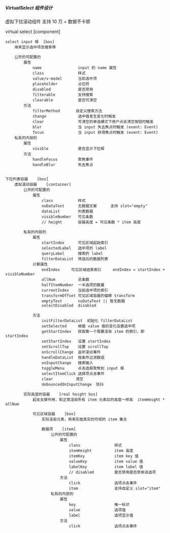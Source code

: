 ##### VirtualSelect 组件设计

虚拟下拉滚动组件 支持 10 万 + 数据不卡顿

virtual select [component]

    select input 框  [box]
        用来显示选中项及搜索等

        公开的可配置的
            属性
                name                input 的 name 属性
                class               样式
                value/v-model       当前选中项
                placeholder         占位符
                disabled            是否禁用
                filterable          支持搜索
                clearable           是否可清空
            方法
                filterMethod       自定义搜索方法
                change              选中值发生变化时触发
                clear	            可清空的单选模式下用户点击清空按钮时触发
                blur            	当 input 失去焦点时触发	(event: Event)
                focus	            当 input 获得焦点时触发	(event: Event)
        私有的内部的
            属性
                visible             是否显示下拉框
            方法
                handleFocus         聚焦事件
                handleBlur          失去焦点


    下拉列表容器    [box]
        虚拟滚动容器    [container]
            公开的可配置的
                属性
                    class           样式
                    noDataText      无数据文案      支持 slot="empty"
                    dataList        列表数据
                    visibleNumber   可见条数
                    // height       容器高度 = 可见条数 * item 高度

            私有的内部的
                属性
                    startIndex      可见区域起始索引
                    selectedLabel   选中项的 label
                    queryLabel      搜索的 label 
                    filterDataList  筛选后的数据列表
                计算属性
                    endIndex     可见区域结束索引     endIndex = startIndex + visibleNumber
                    allNum          总条数
                    halfItemNumber  一半选项的数量
                    currentIndex    当前选中项的索引
                    transformOffset 可见区域容器的偏移 transform
                    emptyText       noDataText || 暂无数据
                    selectDisabled  disabled

                方法
                    initFilterDataList  初始化 filterDataList
                    setSelected     根据 value 值的变化设置选中项
                    getStartIndex   获取第一个需要渲染 item 的索引，即 startIndex
                    setStartIndex   设置 startIndex
                    setScrollTop    设置 scrollTop
                    onScrollChange  监听滚动事件
                    handleDataList  按条件过滤数组
                    onInputChange   搜索输入
                    toggleMenu      点击选框聚焦到 input 框
                    selectItemClick 选择项点击事件
                    clear          清空
                    debouncedOnInputChange  防抖

            实际高度的容器    [real height box]
                起支支撑作用，和正常渲染所有 item 元素后的高度一样高  itemHeight * allNum
            
                可见区域容器    [box]
                    实际渲染元素，用来存放真实的可视的 item 集合

                    数据项    [item]
                        公开的可配置的
                            属性
                                class               样式
                                itemHeight          item 高度
                                itemKey             item key 值
                                valueKey            item value 值
                                labelKey            item label 值
                                // disabled         是否禁用是否禁用该选项
                            方法
                                click               选项点击事件
                                item                支持自定义 slot="item"
                        私有的内部的
                            属性
                                key                 唯一标识
                                value               选项值
                                label               选项显示值
                            方法
                                click               选项点击事件
